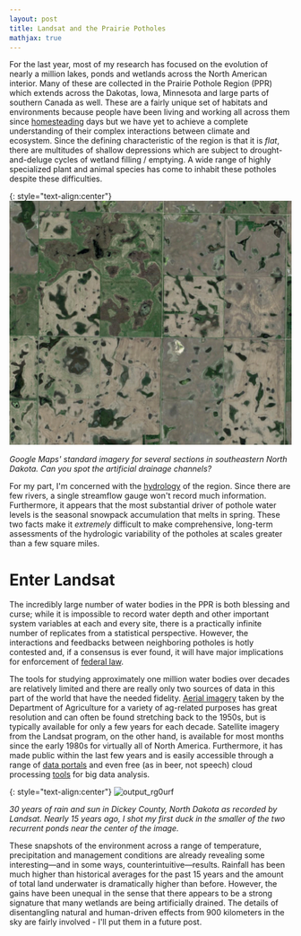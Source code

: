 ```yaml
---
layout: post
title: Landsat and the Prairie Potholes
mathjax: true
---
```


For the last year, most of my research has focused on the evolution of nearly a million lakes, ponds and wetlands across the North American interior. Many of these are collected in the Prairie Pothole Region (PPR) which extends across the Dakotas, Iowa, Minnesota and large parts of southern Canada as well. These are a fairly unique set of habitats and environments because people have been living and working all across them since [homesteading](https://www.ndstudies.gov/gr8/content/unit-iii-waves-development-1861-1920/lesson-2-making-living/topic-4-federal-legislation/section-2-homestead-act-1862) days but we have yet to achieve a complete understanding of their complex interactions between climate and ecosystem. Since the defining characteristic of the region is that it is *flat*, there are multitudes of shallow depressions which are subject to drought-and-deluge cycles of wetland filling / emptying.  A wide range of highly specialized plant and animal species has come to inhabit these potholes despite these difficulties.

{: style="text-align:center"}
![potholes](/images/potholes.png)

*Google Maps' standard imagery for several sections in southeastern North Dakota. Can you spot the artificial drainage channels?*

For my part, I'm concerned with the [hydrology](https://pubs.er.usgs.gov/publication/70179640) of the region. Since there are few rivers, a single streamflow gauge won't record much information. Furthermore, it appears that the most substantial driver of pothole water levels is the seasonal snowpack accumulation that melts in spring. These two facts make it *extremely* difficult to make comprehensive, long-term assessments of the hydrologic variability of the potholes at scales greater than a few square miles.

# Enter Landsat

The incredibly large number of water bodies in the PPR is both blessing and curse; while it is impossible to record water depth and other important system variables at each and every site, there is a practically infinite number of replicates from a statistical perspective. However, the interactions and feedbacks between neighboring potholes is hotly contested and, if a consensus is ever found, it will have major implications for enforcement of [federal law](https://www.nytimes.com/2018/01/31/climate/trump-water-wotus.html).

The tools for studying approximately one million water bodies over decades are relatively limited and there are really only two sources of data in this part of the world that have the needed fidelity. [Aerial imagery](https://www.fsa.usda.gov/programs-and-services/aerial-photography/) taken by the Department of Agriculture for a variety of ag-related purposes has great resolution and can often be found stretching back to the 1950s, but is typically available for only a few years for each decade. Satellite imagery from the Landsat program, on the other hand, is available for most months since the early 1980s for virtually all of North America. Furthermore, it has made public within the last few years and is easily accessible through a range of [data portals](https://landsat.usgs.gov/landsat-data-access) and even free (as in beer, not speech) cloud processing [tools](https://earthengine.google.com/datasets/) for big data analysis.

{: style="text-align:center"}
![output_rg0urf](/images/snapshots.gif)

*30 years of rain and sun in Dickey County, North Dakota as recorded by Landsat. Nearly 15 years ago, I shot my first duck in the smaller of the two recurrent ponds near the center of the image.*

These snapshots of the environment across a range of temperature, precipitation and management conditions are already revealing some interesting—and in some ways, counterintuitive—results. Rainfall has been much higher than historical averages for the past 15 years and the amount of total land underwater is dramatically higher than before. However, the gains have been unequal in the sense that there appears to be a strong signature that many wetlands are being artificially drained. The details of disentangling natural and human-driven effects from 900 kilometers in the sky are fairly involved - I'll put them in a future post.
